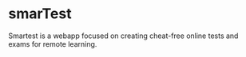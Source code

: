 # smarTest
Smartest is a webapp focused on creating cheat-free online tests and exams for remote learning.
